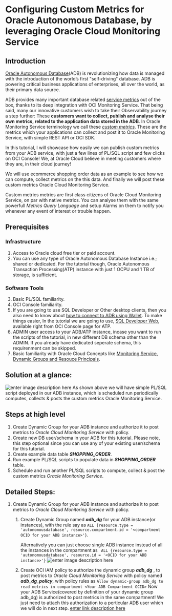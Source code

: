 

# Configuring Custom Metrics for Oracle Autonomous Database, by leveraging Oracle Cloud Monitoring Service
## Introduction
[Oracle Autonomous Database](https://www.oracle.com/autonomous-database/)(ADB) is revolutionizing how data is managed with the introduction of the world’s first "self-driving" database. ADB is powering critical business applications of enterprises, all over the world, as their primary data source. 

ADB provides many important database related [service metrics](https://docs.oracle.com/en-us/iaas/Content/Database/References/databasemetrics_topic-Overview_of_the_Database_Service_Autonomous_Database_Metrics.htm) out of the box, thanks to its deep integration with OCI Monitoring Service. 
That being said, many our innovative customers wish to take their Observability journey a step further:
These **customers want to collect, publish and analyse their own metrics, related to the application data stored in the ADB**. In Oracle Monitoring Service terminology we call these [*custom metrics*](https://docs.oracle.com/en-us/iaas/Content/Monitoring/Tasks/publishingcustommetrics.htm). These are the metrics which your applications can collect and post it to Oracle Monitoring Service, with simple REST API or OCI SDK. 

In this tutorial, I will showcase how easily we can publish custom metrics from your ADB service, with just a few lines of PL/SQL script and few clicks on OCI Console! We, at Oracle Cloud believe in meeting customers where they are, in their cloud journey!

We will use ecommerce shopping order data as an example to see how we can compute, collect metrics on the this data. And finally we will post these custom metrics Oracle Cloud Monitoring Service. 

Custom metrics metrics are first class citizens of Oracle Cloud Monitoring Service, on par with native metrics. You can analyse them with the same powerfull *Metrics Query Language* and setup Alarms on them to notify you whenever any event of interest or trouble happen.

## Prerequisites 
### Infrastructure
 1. Access to Oracle cloud free tier or paid account.
 2. You can use any type of Oracle Autonomous Database Instance i.e.; shared or dedicated. For the tutorial though, Oracle Autonomous Transaction Processing(ATP) instance with just 1 OCPU and 1 TB of storage, is sufficient. 
 
 ### Software Tools
 3. Basic PL/SQL familiarity.
 4. OCI Console familiarity.
 5. If you are going to use SQL Developer or Other desktop clients, then you also need to know about [how to connect to ADB using Wallet](https://docs.oracle.com/en/cloud/paas/autonomous-data-warehouse-cloud/cswgs/autonomous-connect-sql-developer.html#GUID-14217939-3E8F-4782-BFF2-021199A908FD).  To make things easier, In the tutorial we are going to use, [SQL Developer Web](https://docs.oracle.com/en/cloud/paas/autonomous-database/adbsa/sql-developer-web.html#GUID-C32A78E5-4C5F-476F-86AB-AEEEA9CF2704), available right from OCI Console page for ATP. 
 6. ADMIN user access to your ADB/ATP instance, incase you want to run the scripts of the tutorial, in new different DB schema other than the ADMIN. If you already have dedicated seperate schema, this requirenment can be skipped.
 7. Basic familiarity with Oracle Cloud Concepts like [Monitoring Service](https://docs.oracle.com/en-us/iaas/Content/Monitoring/Concepts/monitoringoverview.htm), [Dynamic Groups and Resouce Principals](https://docs.oracle.com/en-us/iaas/Content/Identity/Concepts/overview.htm). 
 
 ## Solution at a glance:
![enter image description here](https://github.com/mayur-oci/adb_custom_metrics/blob/main/images/adb_1.png?raw=true)
 As shown above we will have simple PL/SQL script deployed in our ADB instance,  which is scheduled run periodically computes, collects & posts the custom metrics Oracle Monitoring Service. 
 
## Steps at high level
 1. Create Dynamic Group for your ADB instance and authorize it to post metrics to *Oracle Cloud Monitoring Service* with policy.
 2. Create new DB user/schema in your ADB for this tutorial. Please note, this step optional since you can use any of your existing user/schema for this tutorial. 
 3. Create example data table ***SHOPPING_ORDER***.
 4. Run example PL/SQL scripts to populate data in ***SHOPPING_ORDER*** table. 
 5. Schedule and run another PL/SQL scripts to compute, collect & post the custom metrics *Oracle Monitoring Service*. 

 ## Detailed Steps:
 1. Create Dynamic Group for your ADB instance and authorize it to post metrics to *Oracle Cloud Monitoring Service* with policy.
      1. Create Dynamic Group named ***adb_dg*** for your ADB instance(or instances), with the rule say as `ALL {resource.type = 'autonomousdatabase', resource.compartment.id = '<compartment OCID for your ADB instance>'}`.
     
           Alternatively you can just choose single ADB instance instead of all the instances in the compartment as 
            ` ALL {resource.type = 'autonomousdatabase', resource.id = '<OCID for your ADB instance>'}`
![enter image description here](https://github.com/mayur-oci/adb_custom_metrics/blob/main/images/adb_2_dg.png?raw=true)
      2.  Create OCI IAM policy to authorize the dynamic group ***adb_dg*** , to post metrics to *Oracle Cloud Monitoring Service* with policy named ***adb_dg_policy***, with policy rules as
      `Allow dynamic-group adb_dg to read metrics in compartment <Your ADB Compartment OCID>`
      Now your ADB Service(covered by definition of your dynamic group adb_dg) is authorized to post metrics in the same compartment! We just need to attach this authorization to a perticular ADB user which we will do in next step.
 [enter link description here](https://github.com/mayur-oci/adb_custom_metrics/blob/main/images/adb_3_policy.png?raw=true)
      
      
      


 
     
 
 

